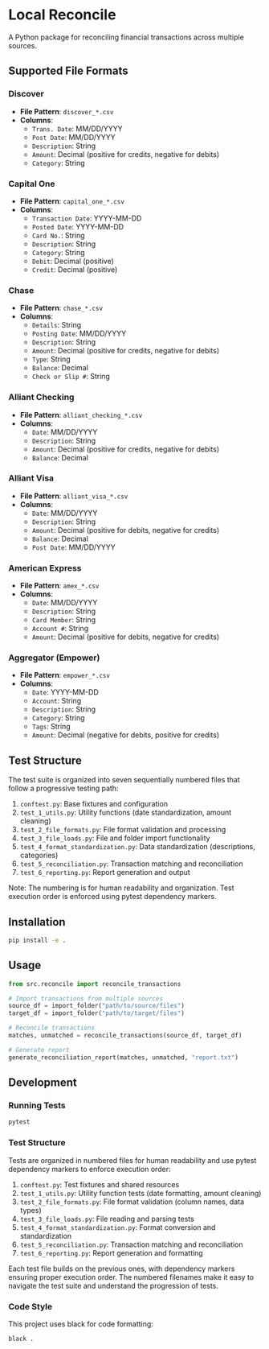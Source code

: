 # Local Reconcile

A Python package for reconciling financial transactions across multiple sources.

## Supported File Formats

### Discover
- **File Pattern**: `discover_*.csv`
- **Columns**:
  - `Trans. Date`: MM/DD/YYYY
  - `Post Date`: MM/DD/YYYY
  - `Description`: String
  - `Amount`: Decimal (positive for credits, negative for debits)
  - `Category`: String

### Capital One
- **File Pattern**: `capital_one_*.csv`
- **Columns**:
  - `Transaction Date`: YYYY-MM-DD
  - `Posted Date`: YYYY-MM-DD
  - `Card No.`: String
  - `Description`: String
  - `Category`: String
  - `Debit`: Decimal (positive)
  - `Credit`: Decimal (positive)

### Chase
- **File Pattern**: `chase_*.csv`
- **Columns**:
  - `Details`: String
  - `Posting Date`: MM/DD/YYYY
  - `Description`: String
  - `Amount`: Decimal (positive for credits, negative for debits)
  - `Type`: String
  - `Balance`: Decimal
  - `Check or Slip #`: String

### Alliant Checking
- **File Pattern**: `alliant_checking_*.csv`
- **Columns**:
  - `Date`: MM/DD/YYYY
  - `Description`: String
  - `Amount`: Decimal (positive for credits, negative for debits)
  - `Balance`: Decimal

### Alliant Visa
- **File Pattern**: `alliant_visa_*.csv`
- **Columns**:
  - `Date`: MM/DD/YYYY
  - `Description`: String
  - `Amount`: Decimal (positive for debits, negative for credits)
  - `Balance`: Decimal
  - `Post Date`: MM/DD/YYYY

### American Express
- **File Pattern**: `amex_*.csv`
- **Columns**:
  - `Date`: MM/DD/YYYY
  - `Description`: String
  - `Card Member`: String
  - `Account #`: String
  - `Amount`: Decimal (positive for debits, negative for credits)

### Aggregator (Empower)
- **File Pattern**: `empower_*.csv`
- **Columns**:
  - `Date`: YYYY-MM-DD
  - `Account`: String
  - `Description`: String
  - `Category`: String
  - `Tags`: String
  - `Amount`: Decimal (negative for debits, positive for credits)

## Test Structure

The test suite is organized into seven sequentially numbered files that follow a progressive testing path:

1. `conftest.py`: Base fixtures and configuration
2. `test_1_utils.py`: Utility functions (date standardization, amount cleaning)
3. `test_2_file_formats.py`: File format validation and processing
4. `test_3_file_loads.py`: File and folder import functionality
5. `test_4_format_standardization.py`: Data standardization (descriptions, categories)
6. `test_5_reconciliation.py`: Transaction matching and reconciliation
7. `test_6_reporting.py`: Report generation and output

Note: The numbering is for human readability and organization. Test execution order is enforced using pytest dependency markers.

## Installation

```bash
pip install -e .
```

## Usage

```python
from src.reconcile import reconcile_transactions

# Import transactions from multiple sources
source_df = import_folder("path/to/source/files")
target_df = import_folder("path/to/target/files")

# Reconcile transactions
matches, unmatched = reconcile_transactions(source_df, target_df)

# Generate report
generate_reconciliation_report(matches, unmatched, "report.txt")
```

## Development

### Running Tests

```bash
pytest
```

### Test Structure

Tests are organized in numbered files for human readability and use pytest dependency markers to enforce execution order:

1. `conftest.py`: Test fixtures and shared resources
2. `test_1_utils.py`: Utility function tests (date formatting, amount cleaning)
3. `test_2_file_formats.py`: File format validation (column names, data types)
4. `test_3_file_loads.py`: File reading and parsing tests
5. `test_4_format_standardization.py`: Format conversion and standardization
6. `test_5_reconciliation.py`: Transaction matching and reconciliation
7. `test_6_reporting.py`: Report generation and formatting

Each test file builds on the previous ones, with dependency markers ensuring proper execution order. The numbered filenames make it easy to navigate the test suite and understand the progression of tests.

### Code Style

This project uses black for code formatting:

```bash
black .
``` 